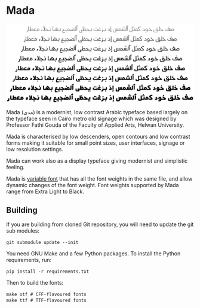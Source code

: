 Mada
====

![Sample](FontSample.svg)

Mada (مدى) is a modernist, low contrast Arabic typeface based largely on the
typeface seen in Cairo metro old signage which was designed by Professor
Fathi Gouda of the Faculty of Applied Arts, Helwan University.

Mada is characterised by low descenders, open contours and low contrast forms
making it suitable for small point sizes, user interfaces, signage or low
resolution settings.

Mada can work also as a display typeface giving modernist and simplistic
feeling.

Mada is [variable font][2] that has all the font weights in the same file, and
allow dynamic changes of the font weight. Font weights supported by Mada range
from Extra Light to Black.

Building
--------

If you are building from cloned Git repository, you will need to update the git
sub modules:

    git submodule update --init

You need GNU Make and a few Python packages. To install the Python
requirements, run:

    pip install -r requirements.txt

Then to build the fonts:

    make otf # CFF-flavoured fonts
    make ttf # TTF-flavoured fonts

[2]: https://web.dev/variable-fonts

